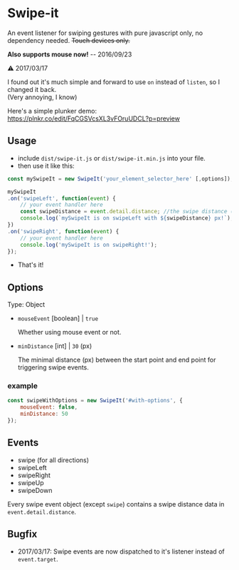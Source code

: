 # Swipe-it

An event listener for swiping gestures with pure javascript only, no dependency needed.
~~Touch devices only.~~

**Also supports mouse now!** -- 2016/09/23

:warning: 2017/03/17

I found out it's much simple and forward to use `on` instead of `listen`,
so I changed it back.  
(Very annoying, I know)

Here's a simple plunker demo:  
https://plnkr.co/edit/FqCGSVcsXL3vFOruUDCL?p=preview

## Usage

 - include `dist/swipe-it.js` or `dist/swipe-it.min.js` into your file.
 - then use it like this:

```js
const mySwipeIt = new SwipeIt('your_element_selector_here' [,options]);

mySwipeIt
.on('swipeLeft', function(event) {
    // your event handler here
    const swipeDistance = event.detail.distance; //the swipe distance (px)
    console.log(`mySwipeIt is on swipeLeft with ${swipeDistance} px!`);
})
.on('swipeRight', function(event) {
    // your event handler here
    console.log('mySwipeIt is on swipeRight!');
});
```
- That's it!

## Options
Type: Object

- `mouseEvent` [boolean] | `true`

    Whether using mouse event or not.

-  `minDistance` [int] | `30` (px)

    The minimal distance (px) between the start point and end point for triggering swipe events.

### example
```js
const swipeWithOptions = new SwipeIt('#with-options', {
    mouseEvent: false,
    minDistance: 50
});
```


## Events
- swipe (for all directions)
- swipeLeft
- swipeRight
- swipeUp
- swipeDown

Every swipe event object (except `swipe`) contains a swipe distance data in `event.detail.distance`.

## Bugfix
- 2017/03/17: Swipe events are now dispatched to it's listener instead of `event.target`.
